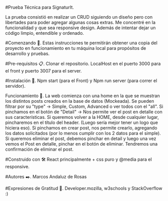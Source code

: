 
#Prueba Técnica para SignaturIt.

La prueba consistió en realizar un CRUD siguiendo un diseño pero con libertades para poder agregar algunas cosas extras.
Me concentré en la funcionalidad y que sea responsive design. Además de intentar dejar un código limpio, entendible y ordenado.



#Comenzando 🚀.
Estas instrucciones te permitirán obtener una copia del proyecto en funcionamiento en tu máquina local para propósitos de desarrollo y pruebas.


#Pre-requisitos 📋.
Clonar el repositorio. LocalHost en el puerto 3000 para el front y puerto 3007 para el server.


#Instalación 🔧.
Npm start (para el Front) y Npm run server (para correr el servidor).


Funcionamiento 🚀.
La web comienza con una home en la que se muestran los distintos posts creados en la base de datos (Mockeada).
Se pueden filtrar por su "type" -> Simple, Custom, Advanced o ver todos con el "all".
Si pinchamos en el botón de "Detail" -> Nos permite ver el post en detalle con sus características.
Si queremos volver a la HOME, desde cualquier lugar, pincharemos en el título del header. (Luego sería mejor tener un logo que hiciera eso).
Si pinchamos en crear post, nos permite crearlo, agregando los datos solicitados (por lo menos cumplir con los 2 datos para el simple).
Si queremos eliminar el post, debemos pinchar en detail y luego una vez vemos el Post en detalle, pinchar en el botón de eliminar. Tendremos una confirmación de eliminar el post.



#Construido con 🛠️
React principalmente + css puro y @media para el responsive.


#Autores ✒️.
Marcos Andaluz de Rosas 


#Expresiones de Gratitud 🎁.
Developer.mozilla, w3schools y StackOverflow :)
